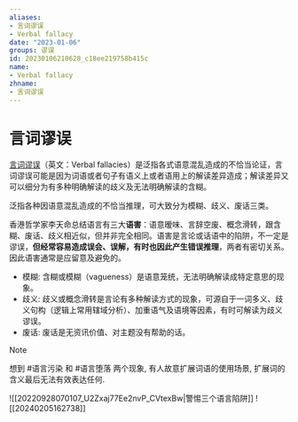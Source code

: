```yaml
---
aliases:
- 言词谬误
- Verbal fallacy
date: "2023-01-06"
groups: 谬误
id: 20230106210628_c18ee219758b415c
name:
- Verbal fallacy
zhname:
- 言词谬误
---
```


# 言词谬误

[言词谬误](https://zh.wikipedia.org/wiki/%E8%A8%80%E8%A9%9E%E8%AC%AC%E8%AA%A4)（英文：Verbal fallacies）是泛指各式语意混乱造成的不恰当论证，言词谬误可能是因为词语或者句子有语义上或者语用上的解读差异造成；解读差异又可以细分为有多种明确解读的歧义及无法明确解读的含糊。

泛指各种因语意混乱造成的不恰当推理，可大致分为模糊、歧义、废话三类。

香港哲学家李天命总结语言有三大**语害**：语意暧味、言辞空废、概念滑转，跟含糊、废话、歧义相近似，但并非完全相同。语害是言论或话语中的陷阱，不一定是谬误，**但经常容易造成误会、误解，有时也因此产生错误推理**，两者有密切关系。因此语害通常是应留意及避免的。

- 模糊: 含糊或模糊（vagueness）是语意笼统，无法明确解读成特定意思的现象。
- 歧义: 歧义或概念滑转是言论有多种解读方式的现象，可源自于一词多义、歧义句构（逻辑上常用辖域分析）、加重语气及语境等因素，有时可解读为歧义谬误。
- 废话: 废话是无资讯价值、对主题没有帮助的话。

> [!NOTE]
> 想到 #语言污染 和 #语言堕落 两个现象, 有人故意扩展词语的使用场景, 扩展词的含义最后无法有效表达任何.
> 
> ![[20220928070107_U2Zxaj77Ee2nvP_CVtexBw|警惕三个语言陷阱]]
> ![[20240205162738]]
